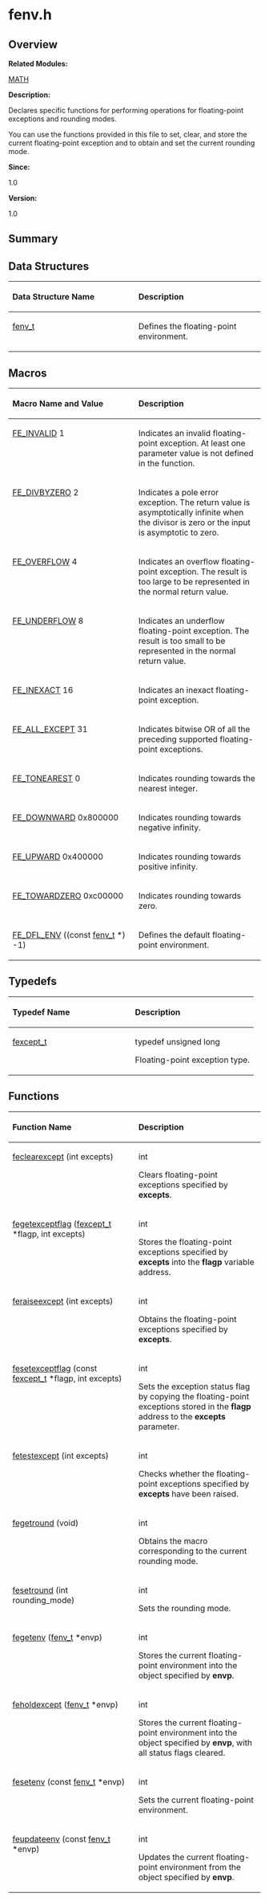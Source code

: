 # fenv.h<a name="EN-US_TOPIC_0000001055189443"></a>

## **Overview**<a name="section1076127382084829"></a>

**Related Modules:**

[MATH](math.md)

**Description:**

Declares specific functions for performing operations for floating-point exceptions and rounding modes. 

You can use the functions provided in this file to set, clear, and store the current floating-point exception and to obtain and set the current rounding mode. 

**Since:**

1.0

**Version:**

1.0

## **Summary**<a name="section339020810084829"></a>

## Data Structures<a name="nested-classes"></a>

<a name="table173249635084829"></a>
<table><thead align="left"><tr id="row566904649084829"><th class="cellrowborder" valign="top" width="50%" id="mcps1.1.3.1.1"><p id="p885295812084829"><a name="p885295812084829"></a><a name="p885295812084829"></a>Data Structure Name</p>
</th>
<th class="cellrowborder" valign="top" width="50%" id="mcps1.1.3.1.2"><p id="p2114894054084829"><a name="p2114894054084829"></a><a name="p2114894054084829"></a>Description</p>
</th>
</tr>
</thead>
<tbody><tr id="row47905178084829"><td class="cellrowborder" valign="top" width="50%" headers="mcps1.1.3.1.1 "><p id="p65275906084829"><a name="p65275906084829"></a><a name="p65275906084829"></a><a href="fenv_t.md">fenv_t</a></p>
</td>
<td class="cellrowborder" valign="top" width="50%" headers="mcps1.1.3.1.2 "><p id="p1883146524084829"><a name="p1883146524084829"></a><a name="p1883146524084829"></a>Defines the floating-point environment. </p>
</td>
</tr>
</tbody>
</table>

## Macros<a name="define-members"></a>

<a name="table1118051375084829"></a>
<table><thead align="left"><tr id="row231737488084829"><th class="cellrowborder" valign="top" width="50%" id="mcps1.1.3.1.1"><p id="p2086010779084829"><a name="p2086010779084829"></a><a name="p2086010779084829"></a>Macro Name and Value</p>
</th>
<th class="cellrowborder" valign="top" width="50%" id="mcps1.1.3.1.2"><p id="p2135453510084829"><a name="p2135453510084829"></a><a name="p2135453510084829"></a>Description</p>
</th>
</tr>
</thead>
<tbody><tr id="row1767583278084829"><td class="cellrowborder" valign="top" width="50%" headers="mcps1.1.3.1.1 "><p id="p1856827603084829"><a name="p1856827603084829"></a><a name="p1856827603084829"></a><a href="math.md#ga638c8489adb1fac7204b07ece42998ae">FE_INVALID</a>   1</p>
</td>
<td class="cellrowborder" valign="top" width="50%" headers="mcps1.1.3.1.2 "><p id="p927801473084829"><a name="p927801473084829"></a><a name="p927801473084829"></a>Indicates an invalid floating-point exception. At least one parameter value is not defined in the function. </p>
</td>
</tr>
<tr id="row406235955084829"><td class="cellrowborder" valign="top" width="50%" headers="mcps1.1.3.1.1 "><p id="p185244898084829"><a name="p185244898084829"></a><a name="p185244898084829"></a><a href="math.md#gab1317930189d1a14841893fb4bd9b5a0">FE_DIVBYZERO</a>   2</p>
</td>
<td class="cellrowborder" valign="top" width="50%" headers="mcps1.1.3.1.2 "><p id="p2010802891084829"><a name="p2010802891084829"></a><a name="p2010802891084829"></a>Indicates a pole error exception. The return value is asymptotically infinite when the divisor is zero or the input is asymptotic to zero. </p>
</td>
</tr>
<tr id="row223729649084829"><td class="cellrowborder" valign="top" width="50%" headers="mcps1.1.3.1.1 "><p id="p1900570943084829"><a name="p1900570943084829"></a><a name="p1900570943084829"></a><a href="math.md#gad373306add36e7227d9c9620b6962323">FE_OVERFLOW</a>   4</p>
</td>
<td class="cellrowborder" valign="top" width="50%" headers="mcps1.1.3.1.2 "><p id="p1641618522084829"><a name="p1641618522084829"></a><a name="p1641618522084829"></a>Indicates an overflow floating-point exception. The result is too large to be represented in the normal return value. </p>
</td>
</tr>
<tr id="row1922015768084829"><td class="cellrowborder" valign="top" width="50%" headers="mcps1.1.3.1.1 "><p id="p583414382084829"><a name="p583414382084829"></a><a name="p583414382084829"></a><a href="math.md#ga57b80dfe7d5ce60c3c76e517fce89ffe">FE_UNDERFLOW</a>   8</p>
</td>
<td class="cellrowborder" valign="top" width="50%" headers="mcps1.1.3.1.2 "><p id="p1552019267084829"><a name="p1552019267084829"></a><a name="p1552019267084829"></a>Indicates an underflow floating-point exception. The result is too small to be represented in the normal return value. </p>
</td>
</tr>
<tr id="row404596437084829"><td class="cellrowborder" valign="top" width="50%" headers="mcps1.1.3.1.1 "><p id="p1638126754084829"><a name="p1638126754084829"></a><a name="p1638126754084829"></a><a href="math.md#ga6e24165ff28571734b3e14530219faab">FE_INEXACT</a>   16</p>
</td>
<td class="cellrowborder" valign="top" width="50%" headers="mcps1.1.3.1.2 "><p id="p1444443440084829"><a name="p1444443440084829"></a><a name="p1444443440084829"></a>Indicates an inexact floating-point exception. </p>
</td>
</tr>
<tr id="row307844992084829"><td class="cellrowborder" valign="top" width="50%" headers="mcps1.1.3.1.1 "><p id="p1590060193084829"><a name="p1590060193084829"></a><a name="p1590060193084829"></a><a href="math.md#ga09e405b3782b934813075e48366dda9a">FE_ALL_EXCEPT</a>   31</p>
</td>
<td class="cellrowborder" valign="top" width="50%" headers="mcps1.1.3.1.2 "><p id="p804505751084829"><a name="p804505751084829"></a><a name="p804505751084829"></a>Indicates bitwise OR of all the preceding supported floating-point exceptions. </p>
</td>
</tr>
<tr id="row1937540548084829"><td class="cellrowborder" valign="top" width="50%" headers="mcps1.1.3.1.1 "><p id="p307808757084829"><a name="p307808757084829"></a><a name="p307808757084829"></a><a href="math.md#ga5b5383719a63f98b7c95cc2feccaa1a7">FE_TONEAREST</a>   0</p>
</td>
<td class="cellrowborder" valign="top" width="50%" headers="mcps1.1.3.1.2 "><p id="p2067090206084829"><a name="p2067090206084829"></a><a name="p2067090206084829"></a>Indicates rounding towards the nearest integer. </p>
</td>
</tr>
<tr id="row1587736101084829"><td class="cellrowborder" valign="top" width="50%" headers="mcps1.1.3.1.1 "><p id="p806553987084829"><a name="p806553987084829"></a><a name="p806553987084829"></a><a href="math.md#ga5e011a345a41ad4622da05932e83536f">FE_DOWNWARD</a>   0x800000</p>
</td>
<td class="cellrowborder" valign="top" width="50%" headers="mcps1.1.3.1.2 "><p id="p1902992486084829"><a name="p1902992486084829"></a><a name="p1902992486084829"></a>Indicates rounding towards negative infinity. </p>
</td>
</tr>
<tr id="row763572496084829"><td class="cellrowborder" valign="top" width="50%" headers="mcps1.1.3.1.1 "><p id="p1598700481084829"><a name="p1598700481084829"></a><a name="p1598700481084829"></a><a href="math.md#ga5aa71a164a4b4d7780570d97058890f1">FE_UPWARD</a>   0x400000</p>
</td>
<td class="cellrowborder" valign="top" width="50%" headers="mcps1.1.3.1.2 "><p id="p1411608881084829"><a name="p1411608881084829"></a><a name="p1411608881084829"></a>Indicates rounding towards positive infinity. </p>
</td>
</tr>
<tr id="row375310228084829"><td class="cellrowborder" valign="top" width="50%" headers="mcps1.1.3.1.1 "><p id="p491176975084829"><a name="p491176975084829"></a><a name="p491176975084829"></a><a href="math.md#gac171099e006285a9e8be5683be71591c">FE_TOWARDZERO</a>   0xc00000</p>
</td>
<td class="cellrowborder" valign="top" width="50%" headers="mcps1.1.3.1.2 "><p id="p1309942068084829"><a name="p1309942068084829"></a><a name="p1309942068084829"></a>Indicates rounding towards zero. </p>
</td>
</tr>
<tr id="row250392700084829"><td class="cellrowborder" valign="top" width="50%" headers="mcps1.1.3.1.1 "><p id="p1389077119084829"><a name="p1389077119084829"></a><a name="p1389077119084829"></a><a href="math.md#ga5777a3689f7f4c555df1c643d28b5bc0">FE_DFL_ENV</a>   ((const <a href="fenv_t.md">fenv_t</a> *) -1)</p>
</td>
<td class="cellrowborder" valign="top" width="50%" headers="mcps1.1.3.1.2 "><p id="p2069319595084829"><a name="p2069319595084829"></a><a name="p2069319595084829"></a>Defines the default floating-point environment. </p>
</td>
</tr>
</tbody>
</table>

## Typedefs<a name="typedef-members"></a>

<a name="table98819501084829"></a>
<table><thead align="left"><tr id="row330317891084829"><th class="cellrowborder" valign="top" width="50%" id="mcps1.1.3.1.1"><p id="p1531267185084829"><a name="p1531267185084829"></a><a name="p1531267185084829"></a>Typedef Name</p>
</th>
<th class="cellrowborder" valign="top" width="50%" id="mcps1.1.3.1.2"><p id="p634235732084829"><a name="p634235732084829"></a><a name="p634235732084829"></a>Description</p>
</th>
</tr>
</thead>
<tbody><tr id="row1519868433084829"><td class="cellrowborder" valign="top" width="50%" headers="mcps1.1.3.1.1 "><p id="p356464256084829"><a name="p356464256084829"></a><a name="p356464256084829"></a><a href="math.md#ga3eec78fdb9921de3f7254105f546c624">fexcept_t</a></p>
</td>
<td class="cellrowborder" valign="top" width="50%" headers="mcps1.1.3.1.2 "><p id="p943622710084829"><a name="p943622710084829"></a><a name="p943622710084829"></a> typedef unsigned long </p>
<p id="p1686858963084829"><a name="p1686858963084829"></a><a name="p1686858963084829"></a>Floating-point exception type. </p>
</td>
</tr>
</tbody>
</table>

## Functions<a name="func-members"></a>

<a name="table891068792084829"></a>
<table><thead align="left"><tr id="row2092356443084829"><th class="cellrowborder" valign="top" width="50%" id="mcps1.1.3.1.1"><p id="p2014202682084829"><a name="p2014202682084829"></a><a name="p2014202682084829"></a>Function Name</p>
</th>
<th class="cellrowborder" valign="top" width="50%" id="mcps1.1.3.1.2"><p id="p1808194150084829"><a name="p1808194150084829"></a><a name="p1808194150084829"></a>Description</p>
</th>
</tr>
</thead>
<tbody><tr id="row445158621084829"><td class="cellrowborder" valign="top" width="50%" headers="mcps1.1.3.1.1 "><p id="p2118075812084829"><a name="p2118075812084829"></a><a name="p2118075812084829"></a><a href="math.md#gac85b548794b2e0c90e147ab5e0f285e5">feclearexcept</a> (int excepts)</p>
</td>
<td class="cellrowborder" valign="top" width="50%" headers="mcps1.1.3.1.2 "><p id="p1323773955084829"><a name="p1323773955084829"></a><a name="p1323773955084829"></a>int </p>
<p id="p695245553084829"><a name="p695245553084829"></a><a name="p695245553084829"></a>Clears floating-point exceptions specified by <strong id="b722785746084829"><a name="b722785746084829"></a><a name="b722785746084829"></a>excepts</strong>. </p>
</td>
</tr>
<tr id="row1467150334084829"><td class="cellrowborder" valign="top" width="50%" headers="mcps1.1.3.1.1 "><p id="p612118314084829"><a name="p612118314084829"></a><a name="p612118314084829"></a><a href="math.md#gadc77aa0943782d65cd89a7ad931efccd">fegetexceptflag</a> (<a href="math.md#ga3eec78fdb9921de3f7254105f546c624">fexcept_t</a> *flagp, int excepts)</p>
</td>
<td class="cellrowborder" valign="top" width="50%" headers="mcps1.1.3.1.2 "><p id="p996197034084829"><a name="p996197034084829"></a><a name="p996197034084829"></a>int </p>
<p id="p1912753794084829"><a name="p1912753794084829"></a><a name="p1912753794084829"></a>Stores the floating-point exceptions specified by <strong id="b803491955084829"><a name="b803491955084829"></a><a name="b803491955084829"></a>excepts</strong> into the <strong id="b1822242872084829"><a name="b1822242872084829"></a><a name="b1822242872084829"></a>flagp</strong> variable address. </p>
</td>
</tr>
<tr id="row814553401084829"><td class="cellrowborder" valign="top" width="50%" headers="mcps1.1.3.1.1 "><p id="p1756237896084829"><a name="p1756237896084829"></a><a name="p1756237896084829"></a><a href="math.md#gaeecf59ba4dd156c6a9954bd0c1a9f6eb">feraiseexcept</a> (int excepts)</p>
</td>
<td class="cellrowborder" valign="top" width="50%" headers="mcps1.1.3.1.2 "><p id="p1526399983084829"><a name="p1526399983084829"></a><a name="p1526399983084829"></a>int </p>
<p id="p289055900084829"><a name="p289055900084829"></a><a name="p289055900084829"></a>Obtains the floating-point exceptions specified by <strong id="b482090526084829"><a name="b482090526084829"></a><a name="b482090526084829"></a>excepts</strong>. </p>
</td>
</tr>
<tr id="row305957072084829"><td class="cellrowborder" valign="top" width="50%" headers="mcps1.1.3.1.1 "><p id="p1377229606084829"><a name="p1377229606084829"></a><a name="p1377229606084829"></a><a href="math.md#gafb3852ee8f5a841548c91bac153ee3d1">fesetexceptflag</a> (const <a href="math.md#ga3eec78fdb9921de3f7254105f546c624">fexcept_t</a> *flagp, int excepts)</p>
</td>
<td class="cellrowborder" valign="top" width="50%" headers="mcps1.1.3.1.2 "><p id="p1303090510084829"><a name="p1303090510084829"></a><a name="p1303090510084829"></a>int </p>
<p id="p1561884880084829"><a name="p1561884880084829"></a><a name="p1561884880084829"></a>Sets the exception status flag by copying the floating-point exceptions stored in the <strong id="b860367633084829"><a name="b860367633084829"></a><a name="b860367633084829"></a>flagp</strong> address to the <strong id="b1481129747084829"><a name="b1481129747084829"></a><a name="b1481129747084829"></a>excepts</strong> parameter. </p>
</td>
</tr>
<tr id="row904286539084829"><td class="cellrowborder" valign="top" width="50%" headers="mcps1.1.3.1.1 "><p id="p1378260389084829"><a name="p1378260389084829"></a><a name="p1378260389084829"></a><a href="math.md#ga1fd22f10456d303ba12c28e394b1da90">fetestexcept</a> (int excepts)</p>
</td>
<td class="cellrowborder" valign="top" width="50%" headers="mcps1.1.3.1.2 "><p id="p1646448887084829"><a name="p1646448887084829"></a><a name="p1646448887084829"></a>int </p>
<p id="p1749451288084829"><a name="p1749451288084829"></a><a name="p1749451288084829"></a>Checks whether the floating-point exceptions specified by <strong id="b1255707986084829"><a name="b1255707986084829"></a><a name="b1255707986084829"></a>excepts</strong> have been raised. </p>
</td>
</tr>
<tr id="row1406982666084829"><td class="cellrowborder" valign="top" width="50%" headers="mcps1.1.3.1.1 "><p id="p1045114875084829"><a name="p1045114875084829"></a><a name="p1045114875084829"></a><a href="math.md#gaf43d2de25e6d5e3b65b1d1f32c01b3c8">fegetround</a> (void)</p>
</td>
<td class="cellrowborder" valign="top" width="50%" headers="mcps1.1.3.1.2 "><p id="p1973039507084829"><a name="p1973039507084829"></a><a name="p1973039507084829"></a>int </p>
<p id="p622469517084829"><a name="p622469517084829"></a><a name="p622469517084829"></a>Obtains the macro corresponding to the current rounding mode. </p>
</td>
</tr>
<tr id="row2144166904084829"><td class="cellrowborder" valign="top" width="50%" headers="mcps1.1.3.1.1 "><p id="p634891231084829"><a name="p634891231084829"></a><a name="p634891231084829"></a><a href="math.md#ga5729c4728ebe75d4975bb7250a2d8f4a">fesetround</a> (int rounding_mode)</p>
</td>
<td class="cellrowborder" valign="top" width="50%" headers="mcps1.1.3.1.2 "><p id="p1887200012084829"><a name="p1887200012084829"></a><a name="p1887200012084829"></a>int </p>
<p id="p1559208184084829"><a name="p1559208184084829"></a><a name="p1559208184084829"></a>Sets the rounding mode. </p>
</td>
</tr>
<tr id="row1350094645084829"><td class="cellrowborder" valign="top" width="50%" headers="mcps1.1.3.1.1 "><p id="p326092317084829"><a name="p326092317084829"></a><a name="p326092317084829"></a><a href="math.md#ga9a971efefb28e62b22de4e5f2567da81">fegetenv</a> (<a href="fenv_t.md">fenv_t</a> *envp)</p>
</td>
<td class="cellrowborder" valign="top" width="50%" headers="mcps1.1.3.1.2 "><p id="p96662345084829"><a name="p96662345084829"></a><a name="p96662345084829"></a>int </p>
<p id="p1050478748084829"><a name="p1050478748084829"></a><a name="p1050478748084829"></a>Stores the current floating-point environment into the object specified by <strong id="b2104222242084829"><a name="b2104222242084829"></a><a name="b2104222242084829"></a>envp</strong>. </p>
</td>
</tr>
<tr id="row1667755563084829"><td class="cellrowborder" valign="top" width="50%" headers="mcps1.1.3.1.1 "><p id="p1779661999084829"><a name="p1779661999084829"></a><a name="p1779661999084829"></a><a href="math.md#ga7bf2aed63eeaa74f4295a996b3ba4616">feholdexcept</a> (<a href="fenv_t.md">fenv_t</a> *envp)</p>
</td>
<td class="cellrowborder" valign="top" width="50%" headers="mcps1.1.3.1.2 "><p id="p1042796712084829"><a name="p1042796712084829"></a><a name="p1042796712084829"></a>int </p>
<p id="p2146353278084829"><a name="p2146353278084829"></a><a name="p2146353278084829"></a>Stores the current floating-point environment into the object specified by <strong id="b825187025084829"><a name="b825187025084829"></a><a name="b825187025084829"></a>envp</strong>, with all status flags cleared. </p>
</td>
</tr>
<tr id="row872531176084829"><td class="cellrowborder" valign="top" width="50%" headers="mcps1.1.3.1.1 "><p id="p1054470348084829"><a name="p1054470348084829"></a><a name="p1054470348084829"></a><a href="math.md#ga65184dc5ad4e001083a6fd59d0cd7a2d">fesetenv</a> (const <a href="fenv_t.md">fenv_t</a> *envp)</p>
</td>
<td class="cellrowborder" valign="top" width="50%" headers="mcps1.1.3.1.2 "><p id="p595993555084829"><a name="p595993555084829"></a><a name="p595993555084829"></a>int </p>
<p id="p311227039084829"><a name="p311227039084829"></a><a name="p311227039084829"></a>Sets the current floating-point environment. </p>
</td>
</tr>
<tr id="row408795594084829"><td class="cellrowborder" valign="top" width="50%" headers="mcps1.1.3.1.1 "><p id="p665294542084829"><a name="p665294542084829"></a><a name="p665294542084829"></a><a href="math.md#gaa8c45da6bfe39178d4d199d3f0f6bbaf">feupdateenv</a> (const <a href="fenv_t.md">fenv_t</a> *envp)</p>
</td>
<td class="cellrowborder" valign="top" width="50%" headers="mcps1.1.3.1.2 "><p id="p1932794422084829"><a name="p1932794422084829"></a><a name="p1932794422084829"></a>int </p>
<p id="p952382646084829"><a name="p952382646084829"></a><a name="p952382646084829"></a>Updates the current floating-point environment from the object specified by <strong id="b1341967328084829"><a name="b1341967328084829"></a><a name="b1341967328084829"></a>envp</strong>. </p>
</td>
</tr>
</tbody>
</table>

